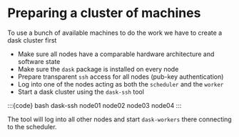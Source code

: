 # Preparing a cluster of machines

To use a bunch of available machines to do the work we have to create a dask cluster first

- Make sure all nodes have a comparable hardware architecture and software state
- Make sure the `dask` package is installed on every node
- Prepare transparent `ssh` access for all nodes (pub-key authentication)
- Log into one of the nodes acting as both the `scheduler` and the `worker`
- Start a dask cluster using the `dask-ssh` tool

:::{code} bash
dask-ssh node01 node02 node03 node04
:::

The tool will log into all other nodes and start `dask-workers` there connecting to the scheduler.

